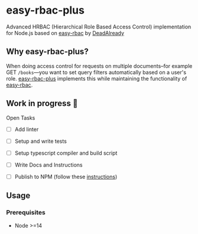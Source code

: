 # easy-rbac-plus

Advanced HRBAC (Hierarchical Role Based Access Control) implementation for Node.js based on [easy-rbac](https://github.com/DeadAlready/easy-rbac) by [DeadAlready](https://github.com/DeadAlready)

## Why easy-rbac-plus?

When doing access control for requests on multiple documents–for example GET `/books`—you want to set query filters automatically based on a user's role. [easy-rbac-plus](https://github.com/embrio-tech/easy-rbac-plus) implements this while maintaining the functionality of [easy-rbac](https://github.com/DeadAlready/easy-rbac).

## Work in progress :construction:

Open Tasks

- [ ] Add linter
- [ ] Setup and write tests
- [ ] Setup typescript compiler and build script
- [ ] Write Docs and Instructions
- [ ] Publish to NPM (follow these [instructions](https://itnext.io/step-by-step-building-and-publishing-an-npm-typescript-package-44fe7164964c))


## Usage

### Prerequisites

- Node >=14